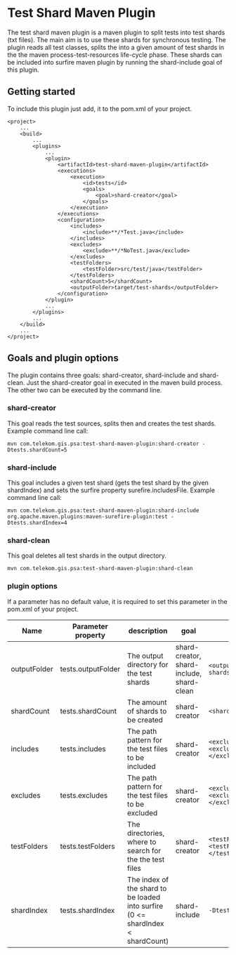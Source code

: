 # Test Shard Maven Plugin

The test shard maven plugin is a maven plugin to split tests into test shards (txt files). The main aim is to use these shards for synchronous testing. The plugin reads all test classes, splits the into a given amount of
test shards in the the maven process-test-resources life-cycle phase. These shards can be included into surfire maven plugin by running the shard-include goal of this plugin. 

## Getting started

To include this plugin just add, it to the pom.xml of your project.
```
<project>
	...	
	<build>
		...		
        <plugins>
			...	
            <plugin>
                <artifactId>test-shard-maven-plugin</artifactId>
                <executions>
                    <execution>
                        <id>tests</id>
                        <goals>
                            <goal>shard-creator</goal>
                        </goals>
                    </execution>
                </executions>
                <configuration>
                    <includes>
                        <include>**/*Test.java</include>
                    </includes>
                    <excludes>
                        <exclude>**/*NoTest.java</exclude>
                    </excludes>
                    <testFolders>
                        <testFolder>src/test/java</testFolder>
                    </testFolders>
                    <shardCount>5</shardCount>
                    <outputFolder>target/test-shards</outputFolder>
                </configuration>
            </plugin>			
			...
        </plugins>		
		...
    </build>	
	...
</project>
```

## Goals and plugin options

The plugin contains three goals: shard-creator, shard-include and shard-clean. Just the shard-creator goal in executed in the maven build process. The other two can be executed by the command line.

### shard-creator

This goal reads the test sources, splits then and creates the test shards.
Example command line call:
```
mvn com.telekom.gis.psa:test-shard-maven-plugin:shard-creator -Dtests.shardCount=5
```

### shard-include

This goal includes a given test shard (gets the test shard by the given shardIndex) and sets the surfire property surefire.includesFile.
Example command line call:
```
mvn com.telekom.gis.psa:test-shard-maven-plugin:shard-include org.apache.maven.plugins:maven-surefire-plugin:test -Dtests.shardIndex=4
```

### shard-clean

This goal deletes all test shards in the output directory.
```
mvn com.telekom.gis.psa:test-shard-maven-plugin:shard-clean
```

### plugin options

If a parameter has no default value, it is required to set this parameter in the pom.xml of your project.

Name | Parameter property | description | goal | example | default value
--- | --- | --- | --- | --- | ---
outputFolder | tests.outputFolder | The output directory for the test shards | shard-creator, shard-include, shard-clean | `<outputFolder>target/test-shards</outputFolder>` | `${project.build.directory}/test-shards`
shardCount | tests.shardCount | The amount of shards to be created | shard-creator | `<shardCount>5</shardCount>` |
includes | tests.includes | The path pattern for the test files to be included | shard-creator | `<excludes><exclude>**/*Test.java</exclude></excludes>` | `**/*Test.java`
excludes | tests.excludes | The path pattern for the test files to be excluded | shard-creator | `<excludes><exclude>**/*NoTest.java</exclude></excludes>` | none
testFolders | tests.testFolders | The directories, where to search for the the test files | shard-creator | `<testFolders><testFolder>src/test/java</testFolder></testFolders>` | `${project.build.testSourceDirectory}`
shardIndex | tests.shardIndex | The index of the shard to be loaded into surfire (0 <= shardIndex < shardCount) | shard-include | `-Dtests.shardIndex=1` | 

